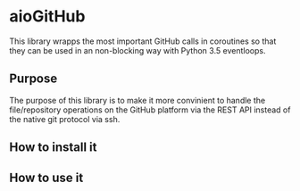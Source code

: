 # aioGitHub
This library wrapps the most important GitHub calls in coroutines so that they can be used in an non-blocking way
 with Python 3.5 eventloops. 
 
## Purpose 
The purpose of this library is to make it more convinient to handle the file/repository operations on the GitHub platform via the REST 
API instead of the native git protocol via ssh. 

## How to install it 


## How to use it  
 

